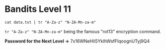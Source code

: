 # Bandits Level 11
```
cat data.txt | tr "A-Za-z" "N-ZA-Mn-za-m"
```

`tr "A-Za-z" "N-ZA-Mn-za-m"` being the famous "rot13" encryption command.

**Password for the Next Level ->** 7x16WNeHIi5YkIhWsfFIqoognUTyj9Q4
